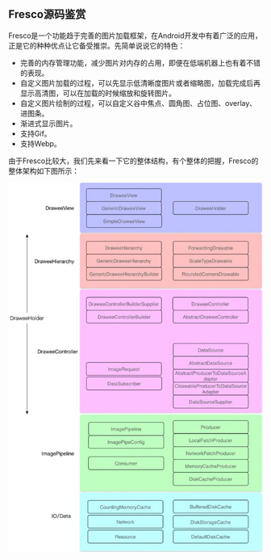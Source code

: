 ## Fresco源码鉴赏

Fresco是一个功能趋于完善的图片加载框架，在Android开发中有着广泛的应用，正是它的种种优点让它备受推崇。先简单说说它的特色：

- 完善的内存管理功能，减少图片对内存的占用，即便在低端机器上也有着不错的表现。
- 自定义图片加载的过程，可以先显示低清晰度图片或者缩略图，加载完成后再显示高清图，可以在加载的时候缩放和旋转图片。
- 自定义图片绘制的过程，可以自定义谷中焦点、圆角图、占位图、overlay、进图条。
- 渐进式显示图片。
- 支持Gif。
- 支持Webp。

由于Fresco比较大，我们先来看一下它的整体结构，有个整体的把握，Fresco的整体架构如下图所示：

![Fresco整体架构](https://github.com/ZLOVE320483/DayDayUp/blob/main/pic/fresco1.jpeg)